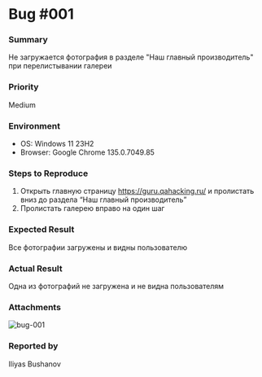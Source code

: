 # Bug #001
### Summary
Не загружается фотография в разделе "Наш главный производитель" при перелистывании галереи

### Priority
Medium

### Environment
- OS: Windows 11 23H2
- Browser: Google Chrome 135.0.7049.85

### Steps to Reproduce

1. Открыть главную страницу https://guru.qahacking.ru/ и пролистать вниз до раздела “Наш главный производитель”
2. Пролистать галерею вправо на один шаг


### Expected Result
Все фотографии загружены и видны пользователю

### Actual Result
Одна из фотографий не загружена и не видна пользователям

### Attachments
![bug-001](.screenshots/image-20250411-131335)

### Reported by
Iliyas Bushanov